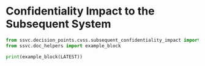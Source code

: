 # Confidentiality Impact to the Subsequent System

```python exec="true" idprefix=""
from ssvc.decision_points.cvss.subsequent_confidentiality_impact import LATEST
from ssvc.doc_helpers import example_block

print(example_block(LATEST))
```

